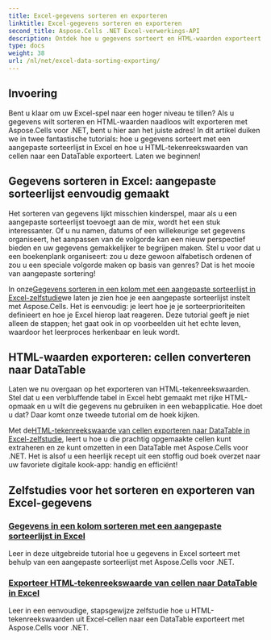 ```yaml
---
title: Excel-gegevens sorteren en exporteren
linktitle: Excel-gegevens sorteren en exporteren
second_title: Aspose.Cells .NET Excel-verwerkings-API
description: Ontdek hoe u gegevens sorteert en HTML-waarden exporteert in Excel met Aspose.Cells voor .NET via deze eenvoudig te volgen tutorials.
type: docs
weight: 38
url: /nl/net/excel-data-sorting-exporting/
---
```

## Invoering

Bent u klaar om uw Excel-spel naar een hoger niveau te tillen? Als u gegevens wilt sorteren en HTML-waarden naadloos wilt exporteren met Aspose.Cells voor .NET, bent u hier aan het juiste adres! In dit artikel duiken we in twee fantastische tutorials: hoe u gegevens sorteert met een aangepaste sorteerlijst in Excel en hoe u HTML-tekenreekswaarden van cellen naar een DataTable exporteert. Laten we beginnen!

## Gegevens sorteren in Excel: aangepaste sorteerlijst eenvoudig gemaakt

Het sorteren van gegevens lijkt misschien kinderspel, maar als u een aangepaste sorteerlijst toevoegt aan de mix, wordt het een stuk interessanter. Of u nu namen, datums of een willekeurige set gegevens organiseert, het aanpassen van de volgorde kan een nieuw perspectief bieden en uw gegevens gemakkelijker te begrijpen maken. Stel u voor dat u een boekenplank organiseert: zou u deze gewoon alfabetisch ordenen of zou u een speciale volgorde maken op basis van genres? Dat is het mooie van aangepaste sortering! 

 In onze[Gegevens sorteren in een kolom met een aangepaste sorteerlijst in Excel-zelfstudie](./sort-data-in-a-column-with-custom-sort-list-in-excel/)we laten je zien hoe je een aangepaste sorteerlijst instelt met Aspose.Cells. Het is eenvoudig: je leert hoe je je sorteerprioriteiten definieert en hoe je Excel hierop laat reageren. Deze tutorial geeft je niet alleen de stappen; het gaat ook in op voorbeelden uit het echte leven, waardoor het leerproces herkenbaar en leuk wordt.

## HTML-waarden exporteren: cellen converteren naar DataTable

Laten we nu overgaan op het exporteren van HTML-tekenreekswaarden. Stel dat u een verbluffende tabel in Excel hebt gemaakt met rijke HTML-opmaak en u wilt die gegevens nu gebruiken in een webapplicatie. Hoe doet u dat? Daar komt onze tweede tutorial om de hoek kijken. 

 Met de[HTML-tekenreekswaarde van cellen exporteren naar DataTable in Excel-zelfstudie](./export-html-string-value-of-cells-to-datatable-in-excel/), leert u hoe u die prachtig opgemaakte cellen kunt extraheren en ze kunt omzetten in een DataTable met Aspose.Cells voor .NET. Het is alsof u een heerlijk recept uit een stoffig oud boek overzet naar uw favoriete digitale kook-app: handig en efficiënt!

## Zelfstudies voor het sorteren en exporteren van Excel-gegevens
### [Gegevens in een kolom sorteren met een aangepaste sorteerlijst in Excel](./sort-data-in-a-column-with-custom-sort-list-in-excel/)
Leer in deze uitgebreide tutorial hoe u gegevens in Excel sorteert met behulp van een aangepaste sorteerlijst met Aspose.Cells voor .NET.
### [Exporteer HTML-tekenreekswaarde van cellen naar DataTable in Excel](./export-html-string-value-of-cells-to-datatable-in-excel/)
Leer in een eenvoudige, stapsgewijze zelfstudie hoe u HTML-tekenreekswaarden uit Excel-cellen naar een DataTable exporteert met Aspose.Cells voor .NET.